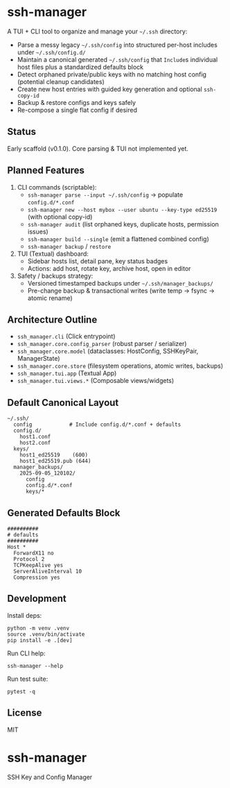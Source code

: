# ssh-manager

A TUI + CLI tool to organize and manage your `~/.ssh` directory:

- Parse a messy legacy `~/.ssh/config` into structured per-host includes under `~/.ssh/config.d/`
- Maintain a canonical generated `~/.ssh/config` that `Include`s individual host files plus a standardized defaults block
- Detect orphaned private/public keys with no matching host config (potential cleanup candidates)
- Create new host entries with guided key generation and optional `ssh-copy-id`
- Backup & restore configs and keys safely
- Re-compose a single flat config if desired

## Status
Early scaffold (v0.1.0). Core parsing & TUI not implemented yet.

## Planned Features
1. CLI commands (scriptable):
   - `ssh-manager parse --input ~/.ssh/config` -> populate `config.d/*.conf`
   - `ssh-manager new --host mybox --user ubuntu --key-type ed25519` (with optional copy-id)
   - `ssh-manager audit` (list orphaned keys, duplicate hosts, permission issues)
   - `ssh-manager build --single` (emit a flattened combined config)
   - `ssh-manager backup` / `restore`
2. TUI (Textual) dashboard:
   - Sidebar hosts list, detail pane, key status badges
   - Actions: add host, rotate key, archive host, open in editor
3. Safety / backups strategy:
   - Versioned timestamped backups under `~/.ssh/manager_backups/`
   - Pre-change backup & transactional writes (write temp -> fsync -> atomic rename)

## Architecture Outline
- `ssh_manager.cli` (Click entrypoint)
- `ssh_manager.core.config_parser` (robust parser / serializer)
- `ssh_manager.core.model` (dataclasses: HostConfig, SSHKeyPair, ManagerState)
- `ssh_manager.core.store` (filesystem operations, atomic writes, backups)
- `ssh_manager.tui.app` (Textual App)
- `ssh_manager.tui.views.*` (Composable views/widgets)

## Default Canonical Layout
```
~/.ssh/
  config            # Include config.d/*.conf + defaults
  config.d/
    host1.conf
    host2.conf
  keys/
    host1_ed25519    (600)
    host1_ed25519.pub (644)
  manager_backups/
    2025-09-05_120102/
      config
      config.d/*.conf
      keys/*
```

## Generated Defaults Block
```
##########
# defaults
##########
Host *
  ForwardX11 no
  Protocol 2
  TCPKeepAlive yes
  ServerAliveInterval 10
  Compression yes
```

## Development
Install deps:
```
python -m venv .venv
source .venv/bin/activate
pip install -e .[dev]
```
Run CLI help:
```
ssh-manager --help
```
Run test suite:
```
pytest -q
```

## License
MIT
# ssh-manager
SSH Key and Config Manager

